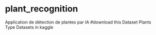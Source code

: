 # plant_recognition
Application de détection de plantes par IA
#download this Dataset Plants Type Datasets in kaggle 
